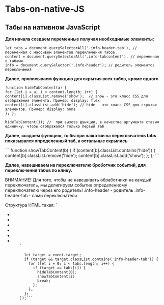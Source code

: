 # Tabs-on-native-JS
<h2>Табы на нативном JavaScript</h2>

<p><strong>Для начала создаем переменные получая необходимые элементы:</strong></p>	

`let tabs = document.querySelectorAll('.info-header-tab'), // переменная с массивом элементов переключения табов.` <br> 
		`content = document.querySelectorAll('.info-tabcontent'), // переменная с табами` <br>
		`info = document.querySelector('.info-header'); // родитель элементов переключения`  <br> 
    
<p><strong>Далее, прописываем функцию для скрытия всех табов, кроме одного</strong></p>

`function hideTabContent(a) {` <br> 
		`for (let i = a; i < content.length; i++) {` <br>
		  `content[i].classList.remove('show');  // show - это класс CSS для отображения элемента. Пример: display: flex ` <br>
		  `content[i].classList.add('hide'); // hide - это класс CSS для скрытия элементов. Пример: display: none` <br>
		`};
};`

`hideTabContent(1); //  при вызове функции, в качестве аргумента ставим единичку, чтобы отображался только первый таб `

<p><strong>Далее, создаем функцию, то бы при нажатии на переключатель tabs показывался определенный таб, а остальные скрылись</strong></p>
```
function showTabContent(b) {
		if (content[b].classList.contains('hide')) {
			content[b].classList.remove('hide');
			content[b].classList.add('show');
		};
};
```
<p><strong>Далее, навешиваем на переключателю броботчик событий, для переключения табов по клику.</strong><p>

ВНИМАНИЕ! Для того, чтобы не навешивать обработчики на каждый переключатель, мы делигируем событие определенному переключателю через его родитель!
.info-header - родитель
.info-header-tab - сами переключатели

Структура HTML такая: 
`<ul class = "info-header">
  <li class = "info-header-tab"><li>
  <li class = "info-header-tab"><li>
  <li class = "info-header-tab"><li>
<ul>`

```info.addEventListener('click', function(event) {
  let target = event.target;
  if (target && target.classList.contains('info-header-tab')) {
    for (let i = 0; i < tabs.length; i++) {
      if (target == tabs[i]) {
        hideTabContent(0);
        showTabContent(i)
        break;
      };
    };
  };
});```

